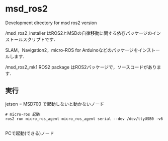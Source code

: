 # msd_ros2
Development directory for msd ros2 version

/msd_ros2_installer はROS2とMSDの自律移動に関する依存パッケージのインストールスクリプトです．

SLAM，Navigation2，micro-ROS for Arduinoなどのパッケージをインストールします．

/msd_ros2_mk1 ROS2 package はROS2パッケージで，ソースコードがあります．

## 実行


jetson = MSD700 で起動しないと動かないノード
```
# micro-ros 起動
ros2 run micro_ros_agent micro_ros_agent serial --dev /dev/ttyUSB0 -v6


```



PCで起動(できる)ノード
